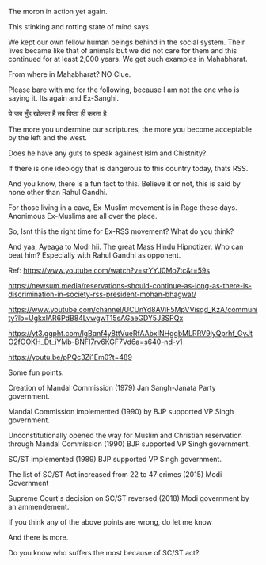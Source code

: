 
The moron in action yet again.

This stinking and rotting state of mind says

We kept our own fellow human beings behind in the social system. Their lives became like that of animals but we did not care for them and this continued for at least 2,000 years.
We get such examples in Mahabharat.

From where in Mahabharat?  NO Clue. 

Please bare with me for the following, because I am not the one who is saying it. Its again and Ex-Sanghi.

ये जब मुँह खोलता है तब विष्ठा ही करता है

The more you undermine our scriptures, the more you become acceptable by the left and the west. 

Does he have any guts to speak againest Islm and Chistnity?

If there is one ideology that is dangerous to this country today, thats RSS. 

And you know, there is a fun fact to this. Believe it or not, this is said by none other than Rahul Gandhi.

For those living in a cave, Ex-Muslim movement is in Rage these days. Anonimous Ex-Muslims are all over the place.  

So, Isnt this the right time for Ex-RSS movement? What do you think?

And yaa, Ayeaga to Modi hii. The great Mass Hindu Hipnotizer. Who can beat him? Especially with Rahul Gandhi as opponent.  

Ref: https://www.youtube.com/watch?v=srYYJ0Mo7tc&t=59s

https://newsum.media/reservations-should-continue-as-long-as-there-is-discrimination-in-society-rss-president-mohan-bhagwat/

https://www.youtube.com/channel/UCUnYd8AViF5MpVVisqd_KzA/community?lb=UgkxIAR6PdB84LvwgwT15sAGaeGDY5J3SPQx

https://yt3.ggpht.com/lgBqnf4y8ttVueRfAAbxINHggbMLRRV9lyQprhf_GyJtO2fOOKH_Dt_iYMb-BNFI7rv6KGF7Vd6a=s640-nd-v1


https://youtu.be/pPQc3Zi1Em0?t=489

Some fun points.

Creation of Mandal Commission (1979) Jan Sangh-Janata Party government.

Mandal Commission implemented (1990) by BJP supported VP Singh government.

Unconstitutionally opened the way for Muslim and Christian reservation through Mandal Commission (1990) BJP supported VP Singh government.

SC/ST implemented (1989) BJP supported VP Singh government.

The list of SC/ST Act increased from 22 to 47 crimes (2015) Modi Government

Supreme Court's decision on SC/ST reversed (2018) Modi government by an ammendement.

If you think any of the above points are wrong, do let me know

And there is more.

Do you know who suffers the most because of SC/ST act?
